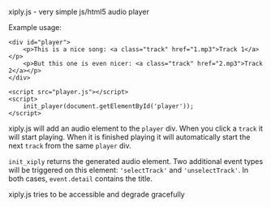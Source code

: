 xiply.js - very simple js/html5 audio player

Example usage:

	<div id="player">
		<p>This is a nice song: <a class="track" href="1.mp3">Track 1</a></p>
		<p>But this one is even nicer: <a class="track" href="2.mp3">Track 2</a></p>
	</div>

	<script src="player.js"></script>
	<script>
		init_player(document.getElementById('player'));
	</script>

xiply.js will add an audio element to the `player` div.
When you click a `track` it will start playing.
When it is finished playing it will automatically start the
next `track` from the same `player` div.

`init_xiply` returns the generated audio element. Two additional event types
will be triggered on this element: `'selectTrack'` and `'unselectTrack'`. In
both cases, `event.detail` contains the title.

xiply.js tries to be accessible and degrade gracefully
